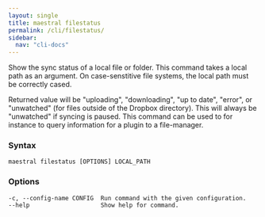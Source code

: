 ```yaml
---
layout: single
title: maestral filestatus
permalink: /cli/filestatus/
sidebar:
  nav: "cli-docs"
---
```


Show the sync status of a local file or folder. This command takes a local path as an
argument. On case-senstitive file systems, the local path must be correctly cased.

Returned value will be "uploading", "downloading", "up to date", "error", or "unwatched"
(for files outside of the Dropbox directory). This will always be "unwatched" if syncing
is paused. This command can be used to for instance to query information for a plugin to
a file-manager.

### Syntax

```
maestral filestatus [OPTIONS] LOCAL_PATH
```

### Options

```
-c, --config-name CONFIG  Run command with the given configuration.
--help                    Show help for command.
```
